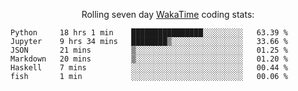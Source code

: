 <!--<p align="center">
  <img width="auto" src ="https://github-readme-stats.vercel.app/api/top-langs/?username=syrkis&layout=compact&hide_border=true&theme=darcula&bg_color=00000000&langs_count=6&hide=jupyter%20notebook,JavaScript,HTML" width = 400>
      <img src ="https://github-readme-streak-stats.herokuapp.com?user=syrkis&theme=darcula&hide_border=true&background=FFFFFF00" width = 400>

</p>-->
<p align="center">Rolling seven day <a href='https://wakatime.com/'> WakaTime</a> coding stats:</p>
<!--START_SECTION:waka-->

```text
Python     18 hrs 1 min    ████████████████░░░░░░░░░   63.39 %
Jupyter    9 hrs 34 mins   ████████▒░░░░░░░░░░░░░░░░   33.66 %
JSON       21 mins         ▒░░░░░░░░░░░░░░░░░░░░░░░░   01.25 %
Markdown   20 mins         ▒░░░░░░░░░░░░░░░░░░░░░░░░   01.20 %
Haskell    7 mins          ░░░░░░░░░░░░░░░░░░░░░░░░░   00.44 %
fish       1 min           ░░░░░░░░░░░░░░░░░░░░░░░░░   00.06 %
```

<!--END_SECTION:waka-->
